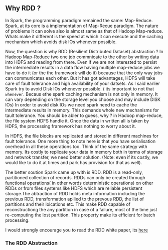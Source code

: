 ## Why RDD ?

In Spark, the programming paradigm remained the same: Map-Reduce. Spark, at its core is a 
implementation of Map-Recue paradigm. The nature of problems it can solve also is almost 
same as that of Hadoop Map-reduce. Whats make it different is the speed at which it can execute 
and the caching mechanism which avoids disk IOs whenever possible. 

Now, the question is why RDD (Resilient Distributed Dataset) abstraction ?
In Hadoop Map-Reduce two one job commnicate to the other by writing data into HDFS and reading from there.
Even if we are not interested to persist the intermediate results in a data flow having multiple map-reduce jobs
we have to do it (or the the framework will do it) because that the only way jobs can communicates each other.
But it has got advantages, HDFS will take care of fault tolerance and high availability of your datsets.
As I said earlier Spark try to avoid Disk IOs whenever possible. ( its important to not that `whenever`. Becaus ethe spark
caching mechanism is not only in memory. It can vary depending on the storage level you choose and may include DISK IOs)
In order to avoid disk IOs we need spark need to cache the intermediate results in memory. This demands whole new 
mechanisms for tault tolerance. You should be abler to guess, why ? in Hadoop map-reduce, the file system
HDFS handle it. Once the data in written all is taken by HDFS, the processing framework has nothing to worry
about it.
 
In HDFS, the file blocks are replicated and stored in different machines for fault tolerance. One more thing to note here is that
you have serialisation overhead in all these operations too. Think of the same strategy with memory. Its costly to replicate your data in memory
both in terms of storage and netwrok transfer, we need better solution. (Note: even if its costly, we would like to do it at times and park has provision for that as well).
 
The better soution Spark came up with is RDD. RDD is a read-only, partitioned collection of records. RDDs can only be created 
through functional operations( in other words deterministic operations) on other RDDs or from files systems like HDFS which
are reliable persistent storage.The abtraction of RDD holds meta information including the previous RDD, transformation apllied to the
prevous RDD, the list of partitions and their loications etc. This make RDD capable of reconstructiong the any partition 
in case of a failure, most of the time just re-computing the lost partition. This property make its efficient for batch processing.

I would strongly encourage you to read the RDD white paper, its [here](https://www.usenix.org/system/files/conference/nsdi12/nsdi12-final138.pdf)

### The RDD Abstraction



